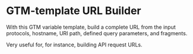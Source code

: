 # GTM-template URL Builder
With this GTM variable template, build a complete URL from the input protocols, hostname, URI path, defined query parameters, and fragments. 

Very useful for, for instance, building API request URLs.
